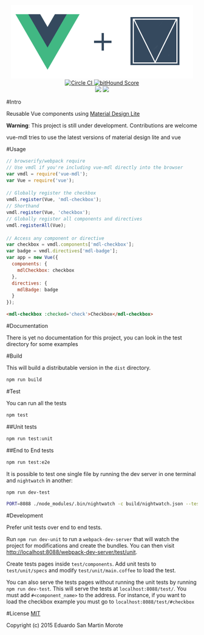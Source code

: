 <p align="center">
  <img src="logo.png"/>
  <br/>
  <a href="https://circleci.com/gh/posva/vue-mdl">
    <img alt="Circle CI" src="https://circleci.com/gh/posva/vue-mdl.svg?style=svg" />
  </a>
  <a href="https://www.bithound.io/github/posva/vue-mdl"><img src="https://www.bithound.io/github/posva/vue-mdl/badges/score.svg" alt="bitHound Score"></a>
  <br>
  <a href="https://david-dm.org/posva/vue-mdl#info=devDependencies" title="devDependency status"><img src="https://david-dm.org/posva/vue-mdl/dev-status.svg"/></a>
  <a href="https://david-dm.org/posva/vue-mdl" title="Dependency status"><img src="https://david-dm.org/posva/vue-mdl.svg"/></a>
</p>

#Intro

Reusable Vue components using [Material Design Lite](https://github.com/google/material-design-lite)

__Warning__: This project is still under development. Contributions are welcome

vue-mdl tries to use the latest versions of material design lite and vue

#Usage

```js
// browserify/webpack require
// Use vmdl if you're including vue-mdl directly into the browser
var vmdl = require('vue-mdl');
var Vue = require('vue');

// Globally register the checkbox
vmdl.register(Vue, 'mdl-checkbox');
// Shorthand
vmdl.register(Vue, 'checkbox');
// Globally register all components and directives
vmdl.registerAll(Vue);

// Access any component or directive
var checkbox = vmdl.components['mdl-checkbox'];
var badge = vmdl.directives['mdl-badge'];
var app = new Vue({
  components: {
    mdlCheckbox: checkbox
  },
  directives: {
    mdlBadge: badge
  }
});
```

```html
<mdl-checkbox :checked='check'>Checkbox</mdl-checkbox>
```

#Documentation

There is yet no documentation for this project, you can look in the test
directory for some examples

#Build

This will build a distributable version in the `dist` directory.
```bash
npm run build
```

#Test

You can run all the tests
```bash
npm test
```

##Unit tests
```bash
npm run test:unit
```

##End to End tests
```bash
npm run test:e2e
```

It is possible to test one single file by running the dev server in one terminal
and `nightwatch` in another:
```bash
npm run dev-test
```

```bash
PORT=8088 ./node_modules/.bin/nightwatch -c build/nightwatch.json --test test/e2e/checkbox.js
```

#Development

Prefer unit tests over end to end tests.

Run `npm run dev-unit` to run a `webpack-dev-server` that will watch the project
for modifications and create the bundles. You can then visit
[http://localhost:8088/webpack-dev-server/test/unit](http://localhost:8088/webpack-dev-server/test/unit).

Create tests pages inside `test/components`. Add unit tests to `test/unit/specs`
and modify `test/unit/main.coffee` to load the test.

You can also serve the tests pages without running the unit tests by running
`npm run dev-test`.
This will serve the tests at `localhost:8088/test/`.
You must add `#<component_name>` to the address. For instance, if you want to
load the checkbox example you must go to `localhost:8088/test/#checkbox`

#License
[MIT](http://opensource.org/licenses/MIT)

Copyright (c) 2015 Eduardo San Martin Morote

